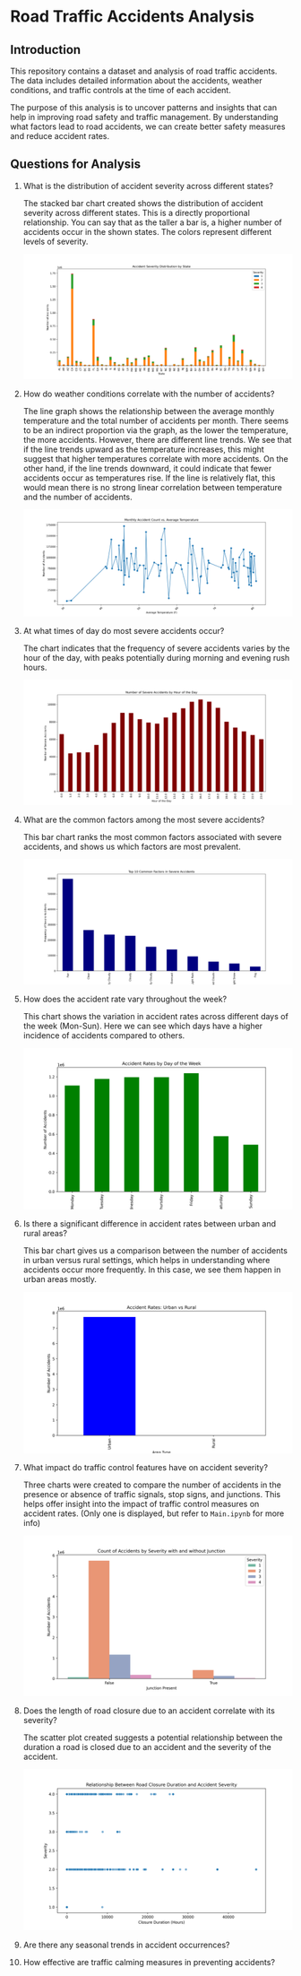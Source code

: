 # Road Traffic Accidents Analysis

## Introduction

This repository contains a dataset and analysis of road traffic accidents. The data includes detailed information about the accidents, weather conditions, and traffic controls at the time of each accident.

The purpose of this analysis is to uncover patterns and insights that can help in improving road safety and traffic management. By understanding what factors lead to road accidents, we can create better safety measures and reduce accident rates.

## Questions for Analysis

1. What is the distribution of accident severity across different states?

   The stacked bar chart created shows the distribution of accident severity across different states. This is a directly proportional relationship. You can say that as the taller a bar is, a higher number of accidents occur in the shown states. The colors represent different levels of severity.

   <img src = "https://github.com/rvela042/US-Accidents-from-2016-to-2023/blob/main/All%20Question%20Plots/Q1Chart.png"/>

2. How do weather conditions correlate with the number of accidents?

   The line graph shows the relationship between the average monthly temperature and the total number of accidents per month. There seems to be an indirect proportion via the graph, as the lower the temperature, the more accidents. However, there are different line trends. We see that if the line trends upward as the temperature increases, this might suggest that higher temperatures correlate with more accidents. On the other hand, if the line trends downward, it could indicate that fewer accidents occur as temperatures rise. If the line is relatively flat, this would mean there is no strong linear correlation between temperature and the number of accidents.

   <img src = "https://github.com/rvela042/US-Accidents-from-2016-to-2023/blob/main/All%20Question%20Plots/Q2chart.png" />

3. At what times of day do most severe accidents occur?

   The chart indicates that the frequency of severe accidents varies by the hour of the day, with peaks potentially during morning and evening rush hours.

   <img src = "https://github.com/rvela042/US-Accidents-from-2016-to-2023/blob/main/All%20Question%20Plots/Q3chart.png" />

4. What are the common factors among the most severe accidents?

   This bar chart ranks the most common factors associated with severe accidents, and shows us which factors are most prevalent.

   <img src = "https://github.com/rvela042/US-Accidents-from-2016-to-2023/blob/main/All%20Question%20Plots/Q4chart.png" />

5. How does the accident rate vary throughout the week?

   This chart shows the variation in accident rates across different days of the week (Mon-Sun). Here we can see which days have a higher incidence of accidents compared to others.

   <img src = "https://github.com/rvela042/US-Accidents-from-2016-to-2023/blob/main/All%20Question%20Plots/Q5chart.png" />

6. Is there a significant difference in accident rates between urban and rural areas?

   This bar chart gives us a comparison between the number of accidents in urban versus rural settings, which helps in understanding where accidents occur more frequently. In this case, we see them happen in urban areas mostly.

   <img src = "https://github.com/rvela042/US-Accidents-from-2016-to-2023/blob/main/All%20Question%20Plots/Q6chart.png" />

7. What impact do traffic control features have on accident severity?

   Three charts were created to compare the number of accidents in the presence or absence of traffic signals, stop signs, and junctions. This helps offer insight into the impact of traffic control measures on accident rates. (Only one is displayed, but refer to `Main.ipynb` for more info)

   <img src = "https://github.com/rvela042/US-Accidents-from-2016-to-2023/blob/main/All%20Question%20Plots/Q7chart.png" />

8. Does the length of road closure due to an accident correlate with its severity?

   The scatter plot created suggests a potential relationship between the duration a road is closed due to an accident and the severity of the accident.

   <img src = "https://github.com/rvela042/US-Accidents-from-2016-to-2023/blob/main/All%20Question%20Plots/Q8chart.png" />

9. Are there any seasonal trends in accident occurrences?

10. How effective are traffic calming measures in preventing accidents?
